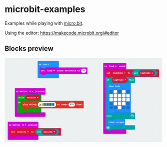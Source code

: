 # microbit-examples

Examples while playing with [micro:bit](https://microbit.org/).

Using the editor: https://makecode.microbit.org/#editor

## Blocks preview

![A rendered view of the blocks for project 01-MelodyAndLights](https://raw.githubusercontent.com/maru/microbit-examples/main/01-MelodyAndLights-blocks.png)

